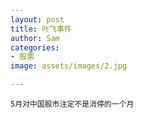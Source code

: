 ```yaml
---
layout: post
title: 叶飞事件
author: Sam
categories:
- 股票
image: assets/images/2.jpg

---
```

`5月对中国股市注定不是消停的一个月`